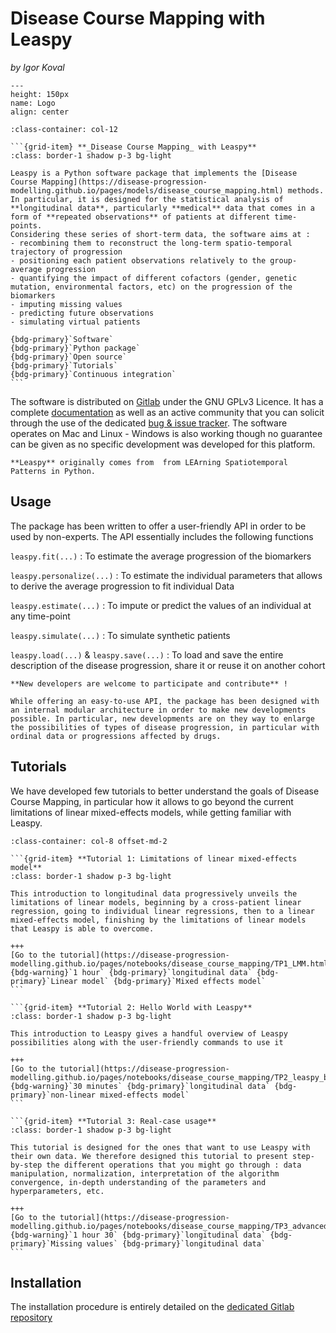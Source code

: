# Disease Course Mapping with Leaspy
_by Igor Koval_

```{figure} ../../../_static/img/disease_course_mapping/logo.png
---
height: 150px
name: Logo
align: center
```

````{grid} 1 1 1 1
:class-container: col-12

```{grid-item} **_Disease Course Mapping_ with Leaspy**
:class: border-1 shadow p-3 bg-light

Leaspy is a Python software package that implements the [Disease Course Mapping](https://disease-progression-modelling.github.io/pages/models/disease_course_mapping.html) methods. In particular, it is designed for the statistical analysis of **longitudinal data**, particularly **medical** data that comes in a form of **repeated observations** of patients at different time-points.
Considering these series of short-term data, the software aims at :
- recombining them to reconstruct the long-term spatio-temporal trajectory of progression
- positioning each patient observations relatively to the group-average progression
- quantifying the impact of different cofactors (gender, genetic mutation, environmental factors, etc) on the progression of the biomarkers
- imputing missing values
- predicting future observations
- simulating virtual patients

{bdg-primary}`Software`
{bdg-primary}`Python package`
{bdg-primary}`Open source`
{bdg-primary}`Tutorials`
{bdg-primary}`Continuous integration`
```
````

The software is distributed on [Gitlab](https://gitlab.com/icm-institute/aramislab/leaspy) under the GNU GPLv3 Licence. It has a complete [documentation](https://leaspy.readthedocs.io/en/latest/) as well as an active community that you can solicit through the use of the dedicated [bug & issue tracker](https://gitlab.com/icm-institute/aramislab/leaspy/-/issues). The software operates on Mac and Linux - Windows is also working though no guarantee can be given as no specific development was developed for this platform.



```{note}
**Leaspy** originally comes from  from LEArning Spatiotemporal Patterns in Python.
```

## **Usage**

The package has been written to offer a user-friendly API in order to be used by non-experts. The API essentially includes the following functions

`leaspy.fit(...)`
: To estimate the average progression of the biomarkers

`leaspy.personalize(...)`
: To estimate the individual parameters that allows to derive the average progression to fit individual Data

`leaspy.estimate(...)`
: To impute or predict the values of an individual at any time-point

`leaspy.simulate(...)`
: To simulate synthetic patients

`leaspy.load(...)` & `leaspy.save(...)`
: To load and save the entire description of the disease progression, share it or reuse it on another cohort


```{tip}
**New developers are welcome to participate and contribute** !

While offering an easy-to-use API, the package has been designed with an internal modular architecture in order to make new developments possible. In particular, new developments are on they way to enlarge the possibilities of types of disease progression, in particular with ordinal data or progressions affected by drugs.
```


## **Tutorials**

We have developed few tutorials to better understand the goals of Disease Course Mapping, in particular how it allows to go beyond the current limitations of linear mixed-effects models, while getting familiar with Leaspy.

````{grid} 1 1 1 1
:class-container: col-8 offset-md-2

```{grid-item} **Tutorial 1: Limitations of linear mixed-effects model**
:class: border-1 shadow p-3 bg-light

This introduction to longitudinal data progressively unveils the limitations of linear models, beginning by a cross-patient linear regression, going to individual linear regressions, then to a linear mixed-effects model, finishing by the limitations of linear models that Leaspy is able to overcome.

+++
[Go to the tutorial](https://disease-progression-modelling.github.io/pages/notebooks/disease_course_mapping/TP1_LMM.html)
{bdg-warning}`1 hour` {bdg-primary}`longitudinal data` {bdg-primary}`Linear model` {bdg-primary}`Mixed effects model`
```

```{grid-item} **Tutorial 2: Hello World with Leaspy**
:class: border-1 shadow p-3 bg-light

This introduction to Leaspy gives a handful overview of Leaspy possibilities along with the user-friendly commands to use it

+++
[Go to the tutorial](https://disease-progression-modelling.github.io/pages/notebooks/disease_course_mapping/TP2_leaspy_beginner.html)
{bdg-warning}`30 minutes` {bdg-primary}`longitudinal data` {bdg-primary}`non-linear mixed-effects model`
```

```{grid-item} **Tutorial 3: Real-case usage**
:class: border-1 shadow p-3 bg-light

This tutorial is designed for the ones that want to use Leaspy with their own data. We therefore designed this tutorial to present step-by-step the different operations that you might go through : data manipulation, normalization, interpretation of the algorithm convergence, in-depth understanding of the parameters and hyperparameters, etc.

+++
[Go to the tutorial](https://disease-progression-modelling.github.io/pages/notebooks/disease_course_mapping/TP3_advanced_leaspy.html)
{bdg-warning}`1 hour 30` {bdg-primary}`longitudinal data` {bdg-primary}`Missing values` {bdg-primary}`longitudinal data`
```
````


## **Installation**

The installation procedure is entirely detailed on the [dedicated Gitlab repository](https://gitlab.com/icm-institute/aramislab/leaspy)
